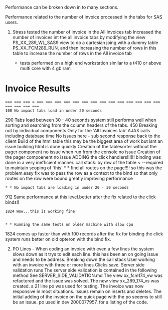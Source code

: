 Performance can be broken down in to many sections.


Performance related to the number of invoice processed in the tabs
for SAS users.

1. Stress tested the number of invoice in the All Invoices tab
Increased the number of invoices int the all invoice tabs by
modifying the view PS_XX_289_WL_SAS9 view to do a cartesian
joing with a dummy table PS_XX_FCM289_RUN, and then
increasing the number of rows in this table to increase the
number of rows in the All invoice tab

    * tests performed on a high end workstation similar to a t410 or above
multi core with 4 gb ram

# Invoice Results
    === === === = === === === === === === === === === === === === === === === === === ===
    100 No impact tabs load in under 20 seconds

290 Tabs load between 30 - 40 seconds
system still performs well when sorting and searching
from the column headers of the tabs.
450 Breaking out by individual components
Only
for the 'All Invoices tab'
AJAX calls including database time
No issues here - sub second response
back to the client
Build of the html table
this may be the biggest area of work
but isnt an issue building html is done quickly
Creation of the tablesorter without the pager component
no issue when run from the console
no issue
Creation of the pager compoenent
no issue
ADDING the click handlers!!!!!!
    binding was done in a very inefficient manner.
call stack:
    by row of the table < --required to maintain scoping of 'this' * * find all routes on the page!!!!
    so this was the problem.easy fix was to pass the row as a
context to the bind so that only routes on the row were bound
greatly improving performance

    * * No impact tabs are loading in under 20 - 30 seconds

912 Same performance at this level.better after the fix related to the click
binds!!

    1824 Wow...this is working fine!


    * * Running the same tests on older machine with slow cpu

1824 comes up faster than with 100 records after the fix
for binding the click
system runs better on old opteron with the bind fix.

2. PO Lines - When coding an invoice with even a few lines the system slows down as it trys to edit each line.
this has been an on going issue and needs to be address.
Breaking down the call stack
User working with an invoice with three or more lines
Clicks save.
Server side validation runs
The server side validation is contained in the following method
See SERVER_SIDE_VALIDATION.md
The view xx_fcm174_vw was refactored and the issue was solved.  The new view xx_289_174_vs was created.  a 21 line po 
was used for testing.  The invoice was now responsive in most situations.  Issues remain on inserts and deletes.  The
initial adding of the invoice on the quick page with the po seeems to still be an issue.  po used in dev 2000077957.
for a listing of the code.
